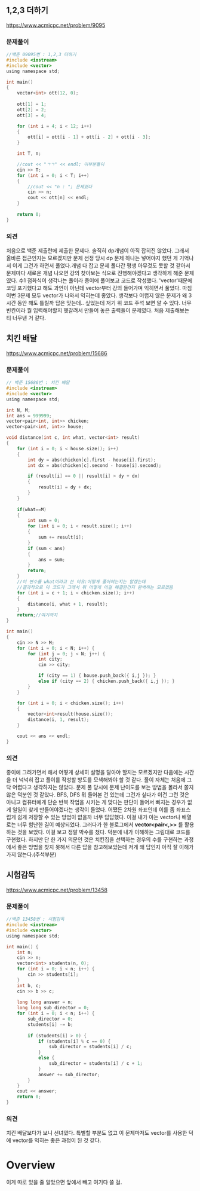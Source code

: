 
﻿
## 1,2,3 더하기
https://www.acmicpc.net/problem/9095
### 문제풀이
```c
//백준 09095번 : 1,2,3 더하기
#include <iostream>
#include <vector>
using namespace std;

int main()
{
	vector<int> ott(12, 0);
	
	ott[1] = 1;
	ott[2] = 2;
	ott[3] = 4;

	for (int i = 4; i < 12; i++)
	{
		ott[i] = ott[i - 1] + ott[i - 2] + ott[i - 3];
	}

	int T, n;

	//cout << "ㄱㄱ" << endl; 이부분들이
	cin >> T;
	for (int i = 0; i < T; i++)
	{
		//cout << "n : "; 문제였다
		cin >> n;
		cout << ott[n] << endl;
	}
	
	return 0;
}
```


### 의견
처음으로 백준  제출란에 제출한 문제다. 솔직히 dp개념이 아직 잡히진 않았다. 그래서 올바른 접근인지는 모르겠지만 문제 선정 당시 dp 문제 하나는 넣어야지 했던 게 기억나서 이게 그건가 하면서 풀었다.개념 다 잡고 문제 풀다간 평생 아무것도 못할 것 같아서 문제마다 새로운 개념 나오면 강의 찾아보는 식으로 진행해야겠다고 생각하게 해준 문제였다. 
수1 점화식이 생각나는 풀이라 종이에 풀어보고 코드로 작성했다. 'vector'때문에 코딩 포기했다고 해도 과언이 아닌데 vector부터 강의 들어가며 익히면서 풀었다. 마침 이번 3문제 모두 vector가 나와서 익히는데 좋았다.
생각보다 어렵지 않은 문제가 왜 3시간 동안 해도 틀릴까 답은 맞는데.. 싶었는데 저기 위 코드 주석 보면 알 수 있다.
너무 빈칸이라 뭘 입력해야할지 헷갈려서 만들어 놓은 출력들이 문제였다. 처음 제출해보는 티 너무낸 거 같다.

## 치킨 배달
https://www.acmicpc.net/problem/15686
### 문제풀이
```c
// 백준 15686번 : 치킨 배달
#include <iostream>
#include <vector>
using namespace std;

int N, M;
int ans = 999999;
vector<pair<int, int>> chicken;
vector<pair<int, int>> house;

void distance(int c, int what, vector<int> result)
{
	for (int i = 0; i < house.size(); i++)
	{
		int dy = abs(chicken[c].first - house[i].first);
		int dx = abs(chicken[c].second - house[i].second);

		if (result[i] == 0 || result[i] > dy + dx) 
		{
			result[i] = dy + dx;
		}
	}
	
	if(what==M)
	{
		int sum = 0;
		for (int i = 0; i < result.size(); i++)
		{
			sum += result[i];
		}
		if (sum < ans)
		{
			ans = sum;
		}
		return;
	}
	//이 변수를 what이라고 쓴 이유:어떻게 풀어야는지는 알겠는데
	//결과적으로 이 코드가 그래서 뭐 어떻게 이걸 해결한건지 완벽히는 모르겠음
	for (int i = c + 1; i < chicken.size(); i++)
	{
		distance(i, what + 1, result);
	}
	return;//여기까지
}

int main()
{
	cin >> N >> M;
	for (int i = 0; i < N; i++) {
		for (int j = 0; j < N; j++) {
			int city;
			cin >> city;

			if (city == 1) { house.push_back({ i,j }); }
			else if (city == 2) { chicken.push_back({ i,j }); }
		}
	}

	for (int i = 0; i < chicken.size(); i++)
	{
		vector<int>result(house.size());
		distance(i, 1, result);
	}

	cout << ans << endl;
}
```

### 의견
종이에 그려가면서 해서 어떻게 상세히 설명을 달아야 할지는 모르겠지만 다음에는 시간을 더 넉넉히 잡고 풀이를 작성할 방도를 모색해봐야 할 것 같다.
풀이 자체는 처음에 그닥 어렵다고 생각하지는 않았다. 문제 풀 당시에 문제 난이도를 보는 방법을 몰라서 쫄지 않은 덕분인 것 같았다. BFS, DFS 뭐 들어본 건 있는데 그건가 싶다가 이건 그런 것은 아니고 컴퓨터에게 단순 반복 작업을 시키는 게 맞다는 판단이 들어서 빠지는 경우가 없게 일일이 찾게 만들어야겠다는 생각이 들었다.
어쨌든 2차원 좌표인데 이를 좀 좌표스럽게 쉽게 저장할 수 있는 방법이 없을까 너무 답답했다. 이걸 내가 아는 vector나 배열로는 너무 험난한 길이 예상되었다. 그러다가 한 블로그에서  **vector<pair<,>>** 를 활용하는 것을 보았다. 이걸 보고 정말 박수를 쳤다. 덕분에 내가 이해하는 그림대로 코드를 구현했다.
하지만 단 한 가지 의문인 것은 치킨집을 선택하는 경우의 수를 구현하는 과정에서 좋은 방법을 찾지 못해서 다른 답을 참고해보았는데 저게 왜 답인지 아직 잘 이해가  가지 않는다.(주석부분)


## 시험감독 
https://www.acmicpc.net/problem/13458
### 문제풀이
```c
//백준 13458번 : 시험감독
#include <iostream>
#include <vector>
using namespace std;

int main() {
	int n;
	cin >> n;
	vector<int> students(n, 0);
	for (int i = 0; i < n; i++) {
		cin >> students[i];
	}
	int b, c;
	cin >> b >> c;
	
	long long answer = n;
	long long sub_director = 0;
	for (int i = 0; i < n; i++) {
		sub_director = 0;
		students[i] -= b;
		
		if (students[i] > 0) {
			if (students[i] % c == 0) {
				sub_director = students[i] / c;
			}
			else {
				sub_director = students[i] / c + 1;
			}
			answer += sub_director;
		}
	}
	cout << answer;
	return 0;
}

```
### 의견
치킨 배달보다가 보니 선녀였다. 특별할 부분도 없고 이 문제마저도 vector를 사용한 덕에 vector를 익히는 좋은 과정이 된 것 같다.

# Overview
이게 따로 있을 줄 알았으면 앞에서 빼고 여기다 쓸 걸.
